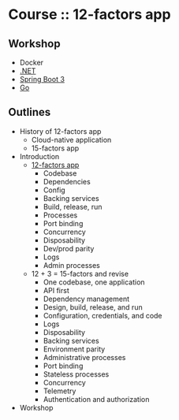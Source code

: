 # Course :: 12-factors app

## Workshop
* Docker
* [.NET](https://github.com/up1/course-12-factors-app/tree/main/workshop/dotnet)
* [Spring Boot 3](https://github.com/up1/workshop-spring-opentelemetry-2024)
* [Go](https://github.com/up1/demo-go-12-factor/)

## Outlines
* History of 12-factors app
  * Cloud-native application
  * 15-factors app
* Introduction
  * [12-factors app](https://12factor.net/)
    * Codebase
    * Dependencies
    * Config
    * Backing services
    * Build, release, run
    * Processes
    * Port binding
    * Concurrency
    * Disposability
    * Dev/prod parity
    * Logs
    * Admin processes
  * 12 + 3 = 15-factors and revise
    * One codebase, one application
    * API first
    * Dependency management
    * Design, build, release, and run
    * Configuration, credentials, and code
    * Logs
    * Disposability
    * Backing services
    * Environment parity
    * Administrative processes
    * Port binding
    * Stateless processes
    * Concurrency
    * Telemetry
    * Authentication and authorization
* Workshop
